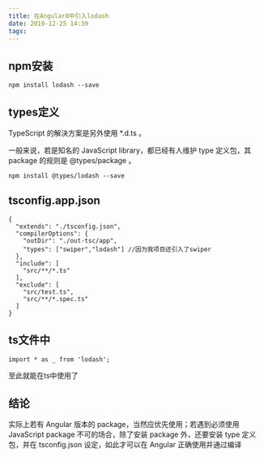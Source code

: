 ```yaml
---
title: 在Angular8中引入lodash
date: 2019-12-25 14:39
tags:
---
```


## npm安装

```
npm install lodash --save
```

## types定义

TypeScript 的解決方案是另外使用 *.d.ts 。

一般来说，若是知名的 JavaScript library，都已经有人维护 type 定义包，其 package 的规则是 @types/package 。

```
npm install @types/lodash --save
```

## tsconfig.app.json

```
{
  "extends": "./tsconfig.json",
  "compilerOptions": {
    "outDir": "./out-tsc/app",
    "types": ["swiper","lodash"] //因为我项目还引入了swiper
  },
  "include": [
    "src/**/*.ts"
  ],
  "exclude": [
    "src/test.ts",
    "src/**/*.spec.ts"
  ]
}
```

## ts文件中

```
import * as _ from 'lodash';
```

至此就能在ts中使用了

## 结论

实际上若有 Angular 版本的 package，当然应优先使用；若遇到必须使用 JavaScript package 不可的场合，除了安装 package 外，还要安装 type 定义包，并在 tsconfig.json 设定，如此才可以在 Angular 正确使用并通过编译
